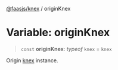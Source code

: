 [@faasjs/knex](../README.md) / originKnex

# Variable: originKnex

> `const` **originKnex**: *typeof* `knex` = `knex`

Origin [knex](https://knexjs.org/) instance.
